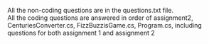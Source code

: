 All the non-coding questions are in the questions.txt file.<br/>
All the coding questions are answered in order of assignment2, CenturiesConverter.cs, FizzBuzzisGame.cs, Program.cs, including questions for both assignment 1 and assignment 2
